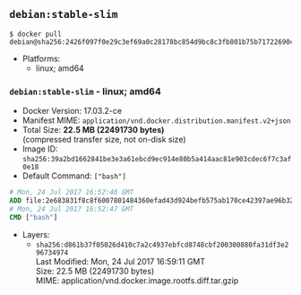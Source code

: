 ## `debian:stable-slim`

```console
$ docker pull debian@sha256:2426f097f0e29c3ef69a0c28178bc854d9bc8c3fb801b75b71722690cf4d9dbe
```

-	Platforms:
	-	linux; amd64

### `debian:stable-slim` - linux; amd64

-	Docker Version: 17.03.2-ce
-	Manifest MIME: `application/vnd.docker.distribution.manifest.v2+json`
-	Total Size: **22.5 MB (22491730 bytes)**  
	(compressed transfer size, not on-disk size)
-	Image ID: `sha256:39a2bd1662841be3e3a61ebcd9ec914e80b5a414aac81e903cdec6f7c3af0e18`
-	Default Command: `["bash"]`

```dockerfile
# Mon, 24 Jul 2017 16:52:46 GMT
ADD file:2e683831f8c8f6007801484360efad43d924befb575ab170ce42397ae96b32c8 in / 
# Mon, 24 Jul 2017 16:52:47 GMT
CMD ["bash"]
```

-	Layers:
	-	`sha256:d861b37f05026d410c7a2c4937ebfcd8748cbf200300880fa31df3e296734974`  
		Last Modified: Mon, 24 Jul 2017 16:59:11 GMT  
		Size: 22.5 MB (22491730 bytes)  
		MIME: application/vnd.docker.image.rootfs.diff.tar.gzip

